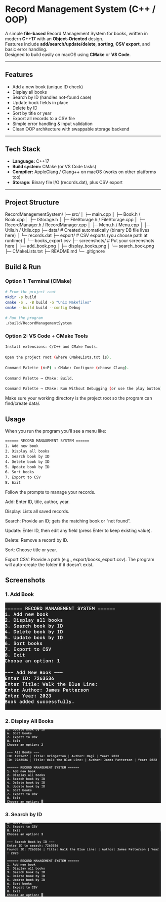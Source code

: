 # Record Management System (C++ / OOP)

A simple **file-based** Record Management System for books, written in modern **C++17** with an **Object-Oriented** design.  
Features include **add/search/update/delete**, **sorting**, **CSV export**, and basic error handling.  
Designed to build easily on macOS using **CMake** or **VS Code**.

---

## Features

- Add a new book (unique ID check)
- Display all books
- Search by ID (handles not-found case)
- Update book fields in place
- Delete by ID
- Sort by title or year
- Export all records to a CSV file
- Simple error handling & input validation
- Clean OOP architecture with swappable storage backend

---

## Tech Stack

- **Language:** C++17  
- **Build system:** CMake (or VS Code tasks)  
- **Compiler:** AppleClang / Clang++ on macOS (works on other platforms too)  
- **Storage:** Binary file I/O (records.dat), plus CSV export

---

## Project Structure

RecordManagementSystem/
├─ src/
│ ├─ main.cpp
│ ├─ Book.h / Book.cpp
│ ├─ IStorage.h
│ ├─ FileStorage.h / FileStorage.cpp
│ ├─ RecordManager.h / RecordManager.cpp
│ ├─ Menu.h / Menu.cpp
│ ├─ Utils.h / Utils.cpp
├─ data/ # Created automatically (binary DB file lives here)
│ └─ records.dat
├─ export/ # CSV exports (you choose path at runtime)
│ └─ books_export.csv
├─ screenshots/ # Put your screenshots here
│ ├─ add_book.png
│ ├─ display_books.png
│ └─ search_book.png
├─ CMakeLists.txt
├─ README.md
└─ .gitignore

## Build & Run

### Option 1: Terminal (CMake)

```bash
# From the project root
mkdir -p build
cmake -S . -B build -G "Unix Makefiles"
cmake --build build --config Debug

# Run the program
./build/RecordManagementSystem
``` 
### Option 2: VS Code + CMake Tools
```bash
Install extensions: C/C++ and CMake Tools.

Open the project root (where CMakeLists.txt is).

Command Palette (⌘⇧P) → CMake: Configure (choose Clang).

Command Palette → CMake: Build.

Command Palette → CMake: Run Without Debugging (or use the play button).

```
Make sure your working directory is the project root so the program can find/create data/.

## Usage

When you run the program you’ll see a menu like:
```bash
====== RECORD MANAGEMENT SYSTEM ======
1. Add new book
2. Display all books
3. Search book by ID
4. Delete book by ID
5. Update book by ID
6. Sort books
7. Export to CSV
8. Exit
```
Follow the prompts to manage your records.

Add: Enter ID, title, author, year.

Display: Lists all saved records.

Search: Provide an ID; gets the matching book or “not found”.

Update: Enter ID, then edit any field (press Enter to keep existing value).

Delete: Remove a record by ID.

Sort: Choose title or year.

Export CSV: Provide a path (e.g., export/books_export.csv).
The program will auto-create the folder if it doesn’t exist.

## Screenshots

 ### 1. Add Book
![Add Book](./scr/add_book.png)

### 2. Display All Books
![Display All Books](./scr/display_books.png)

### 3. Search by ID
![Search by ID](./scr/search_book.png)
